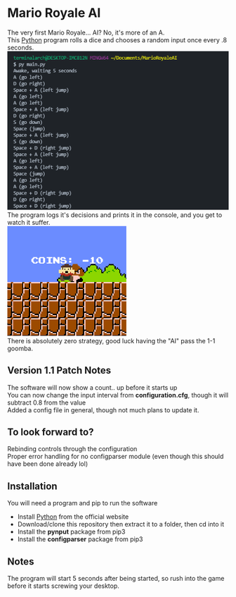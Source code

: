 # Mario Royale AI
The very first Mario Royale... AI? No, it's more of an A.<br>
This [Python](https://python.org) program rolls a dice and chooses a random input once every .8 seconds.<br>
![ScreenShot](assets/bash.png)<br>
The program logs it's decisions and prints it in the console, and you get to watch it suffer.<br>
![ScreenShot](assets/goomba.png)<br>
There is absolutely zero strategy, good luck having the "AI" pass the 1-1 goomba.

## Version 1.1 Patch Notes
The software will now show a count.. up before it starts up<br>
You can now change the input interval from **configuration.cfg**, though it will subtract 0.8 from the value<br>
Added a config file in general, though not much plans to update it.<br>

## To look forward to?
Rebinding controls through the configuration<br>
Proper error handling for no configparser module (even though this should have been done already lol)

## Installation
You will need a program and pip to run the software
- Install [Python](https://python.org) from the official website
- Download/clone this repository then extract it to a folder, then cd into it
- Install the **pynput** package from pip3
- Install the **configparser** package from pip3

## Notes
The program will start 5 seconds after being started, so rush into the game before it starts screwing your desktop.<br>